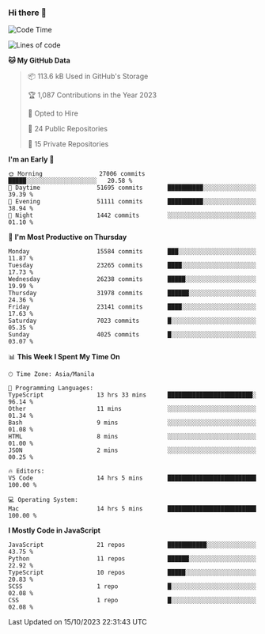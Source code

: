 ### Hi there 👋

<!--START_SECTION:waka-->
![Code Time](http://img.shields.io/badge/Code%20Time-418%20hrs%201%20min-blue)

![Lines of code](https://img.shields.io/badge/From%20Hello%20World%20I%27ve%20Written-58.2%20million%20lines%20of%20code-blue)

**🐱 My GitHub Data** 

> 📦 113.6 kB Used in GitHub's Storage 
 > 
> 🏆 1,087 Contributions in the Year 2023
 > 
> 💼 Opted to Hire
 > 
> 📜 24 Public Repositories 
 > 
> 🔑 15 Private Repositories 
 > 
**I'm an Early 🐤** 

```text
🌞 Morning                27006 commits       █████░░░░░░░░░░░░░░░░░░░░   20.58 % 
🌆 Daytime                51695 commits       ██████████░░░░░░░░░░░░░░░   39.39 % 
🌃 Evening                51111 commits       ██████████░░░░░░░░░░░░░░░   38.94 % 
🌙 Night                  1442 commits        ░░░░░░░░░░░░░░░░░░░░░░░░░   01.10 % 
```
📅 **I'm Most Productive on Thursday** 

```text
Monday                   15584 commits       ███░░░░░░░░░░░░░░░░░░░░░░   11.87 % 
Tuesday                  23265 commits       ████░░░░░░░░░░░░░░░░░░░░░   17.73 % 
Wednesday                26238 commits       █████░░░░░░░░░░░░░░░░░░░░   19.99 % 
Thursday                 31978 commits       ██████░░░░░░░░░░░░░░░░░░░   24.36 % 
Friday                   23141 commits       ████░░░░░░░░░░░░░░░░░░░░░   17.63 % 
Saturday                 7023 commits        █░░░░░░░░░░░░░░░░░░░░░░░░   05.35 % 
Sunday                   4025 commits        █░░░░░░░░░░░░░░░░░░░░░░░░   03.07 % 
```


📊 **This Week I Spent My Time On** 

```text
🕑︎ Time Zone: Asia/Manila

💬 Programming Languages: 
TypeScript               13 hrs 33 mins      ████████████████████████░   96.14 % 
Other                    11 mins             ░░░░░░░░░░░░░░░░░░░░░░░░░   01.34 % 
Bash                     9 mins              ░░░░░░░░░░░░░░░░░░░░░░░░░   01.08 % 
HTML                     8 mins              ░░░░░░░░░░░░░░░░░░░░░░░░░   01.00 % 
JSON                     2 mins              ░░░░░░░░░░░░░░░░░░░░░░░░░   00.25 % 

🔥 Editors: 
VS Code                  14 hrs 5 mins       █████████████████████████   100.00 % 

💻 Operating System: 
Mac                      14 hrs 5 mins       █████████████████████████   100.00 % 
```

**I Mostly Code in JavaScript** 

```text
JavaScript               21 repos            ███████████░░░░░░░░░░░░░░   43.75 % 
Python                   11 repos            ██████░░░░░░░░░░░░░░░░░░░   22.92 % 
TypeScript               10 repos            █████░░░░░░░░░░░░░░░░░░░░   20.83 % 
SCSS                     1 repo              █░░░░░░░░░░░░░░░░░░░░░░░░   02.08 % 
CSS                      1 repo              █░░░░░░░░░░░░░░░░░░░░░░░░   02.08 % 
```




 Last Updated on 15/10/2023 22:31:43 UTC
<!--END_SECTION:waka-->
